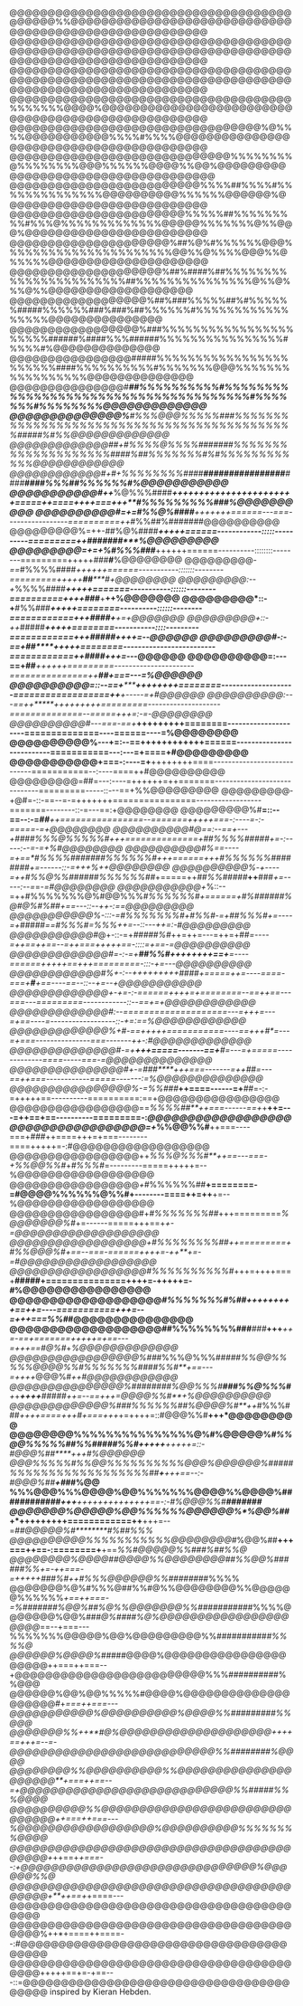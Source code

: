@@@@@@@@@@@@@@@@@@@@@@@@@@@@@@@@@@@@@@@@@@@%%@@@@@@@@@@@@@@@@@@@@@@@@@@@@@@@@@@@@@@@@@@@@@@@@@@@@@@@
@@@@@@@@@@@@@@@@@@@@@@@@@@@@@@@@@@@@@@@@@@@@@@@@@@@@@@@@@@@@@@@@@@@@@@@@@@@@@@@@@@@@@@@@@@@@@@@@@@@@
@@@@@@@@@@@@@@@@@@@@@@@@@@@@@@@@@@@@@@@@@@@@@@@@@@@@@@@@@@@@@@@@@@@@@@@@@@@@@@@@@@@@@@@@@@@@@@@@@@@@
@@@@@@@@@@@@@@@@@@@@@@@@@@@@@@@@@@@@@%%%%%%%@@@@%@@@@@@@@@@@@@@@@@@@@@@@@@@@@@@@@@@@@@@@@@@@@@@@@@@@
@@@@@@@@@@@@@@@@@@@@@@@@@@@@@@@@@%@%%%%@@@@@@@@@@@%%%%#%%%%@@@@@@@@@@@@@@@@@@@@@@@@@@@@@@@@@@@@@@@@@
@@@@@@@@@@@@@@@@@@@@@@@@@@@@@%%%%%%%%@%%%%%%%%@@@%%%%%%@@@@%%@@%@@@@@@@@@@@@@@@@@@@@@@@@@@@@@@@@@@@@
@@@@@@@@@@@@@@@@@@@@@@@@@%%%%##%%%%#%%%%%%%%%%%%%%@@@@@@@@@@%%%%%%@@@@@@%@@@@@@@@@@@@@@@@@@@@@@@@@@@
@@@@@@@@@@@@@@@@@@@@@@@%%%%%##%%%%%%%%%#%%%@%%%%%%%%%%%%%@@@@@%%%%%%%@%%@@@%@@@@@@@@@@@@@@@@@@@@@@@@
@@@@@@@@@@@@@@@@@@@@@%##%@%#%%%%%%@@@%%%%%%%%%%%%%%%%%%%%%%@@%%@%%%%@@@%%@%%%%%@@@@@@@@@@@@@@@@@@@@@
@@@@@@@@@@@@@@@@@@@@%##%####%##%%%%%%%%%%%%%%%%%%%%%%%##%%%%%%%%%%%%%%%@%%@%%%@%%@@@@@@@@@@@@@@@@@@@
@@@@@@@@@@@@@@@@@@%##%###%%%%%##%#%%%%%%#####%%%%%%###%###%##%%%%%%#%%%%%%%%%%%%%%%%%@@@@@@@@@@@@@@@
@@@@@@@@@@@@@@@@@%###%%%%%%%%%%%%%%%%%%%%%%######%####%%%######%%%%%%%%%%%%%%%%#%%%%#%@@@@@@@@@@@@@@
@@@@@@@@@@@@@@@@#####%%%%%%%%%%%%%%%%%%%%%%%####%%%%%%%%%%#%%%%%%%@@@%%%%%%%%%%%%%%%%%@@@@@@@@@@@@@@
@@@@@@@@@@@@@@@#***##%%%%%%%%%%#%%%%%%%%%%%%%%%%%%%%%%%%%%%%%%%%%%%%%%#%%%%%%%#%%%%%%%%@@@@@@@@@@@@@
@@@@@@@@@@@@@@%****#%%%@@@%%%%%###%%%%%%%%%%%%%%%%%%%%%%%%%%%%%%%%%%%%%%%%%%%%#####%#%%@@@@@@@@@@@@@
@@@@@@@@@@@@@#*#*+#%%%%@%%%%#######%%%%%%%%%%%%%%%%%%%%####%##%%%%%%%#%#%%%%%%%****%%%%%@@@@@@@@@@@@
@@@@@@@@@@@@#+*#+*%%%%%%%%####******###########*#*###******#****####****####%%%##%%%%%%#%@@@@@@@@@@@
@@@@@@@@@@@#++***%@%%%####****+++++++++++++++++++++++=====++====++++===+++**#%%%%%%%%%###%@@@@@@@@@@
@@@@@@@@@@#=+=*#%%@%####****+++++++======---===-----------------==========++*#%%##%#######@@@@@@@@@@
@@@@@@@@@%=++-##%@%####*****+++++======------------:::::----------=========++*##*#####****%@@@@@@@@@
@@@@@@@@@*=+=+%#%%%###*****++++++======----------::::::::--------=========+++++*##*#***#***%@@@@@@@@
@@@@@@@@@*-==*#%%%%####****++++++======-----------:::::::--------=========+++++**##*****#*+*@@@@@@@@
@@@@@@@@@*:--+*%%%%####*****+++++=======-----------::::::--------==========++++**###***+**++%@@@@@@@
@@@@@@@@@*::-+**#%%###******+++++========----------::::::--------============+++*####**+**+=+@@@@@@@
@@@@@@@@@+::-++*#####*******+++++========-----------::::---------============+++*#####++++=--*@@@@@@
@@@@@@@@@#-:-==+**##********+++++========-------------------------============++**####+++=---*@@@@@@
@@@@@@@@@@=:---==+##*******++++++=========----------------------===============++**##+===---=%@@@@@@
@@@@@@@@@@=::--==+********++++++++========--------------------==================++***+-----=+#@@@@@@
@@@@@@@@@@*:---==++*****+++++++++=========--------------------==============--=====+++=:-=-*@@@@@@@@
@@@@@@@@@@#---===-==+***+++++++++========---------------------==============----======----=%@@@@@@@@
@@@@@@@@@@%---+=:--==++++++++++++======--------------------------===========---:---=+====+#@@@@@@@@@
@@@@@@@@@@@+===-:----=+**++++++++====----------------------------===========--:----====++#@@@@@@@@@@
@@@@@@@@@=##=---:----=++++++=++=======-----------------------------=========-----::---==+%%@@@@@@@@@
@@@@@@@@@-+@#=-::-==--=-=+++++++================------------------=======--------::-=---==:+@@@@@@@@
@@@@@@@@@%#**=::--==--:-=******##***++================--=======++**+*++===-:----=-:-=====-=+@@@@@@@@
@@@@@@@@@@#@==:--==+---+*####%%%@%%%%%#**+++==============+**##%%%%#####*+=-:-----:--=-=+%#*@@@@@@@@
@@@@@@@@@@#%==----=+==*#%%%%#######%%%%%%#**+++======+++**#%%%%%%########*+=------::-=+++%++@@@@@@@@
@@@@@@@@@@%*-+----=++*#%%@%%#***#####%%%%%%##*+=====++*##%%#####***++**###*+=-----:--=*=-*=#@@@@@@@@
@@@@@@@@@@@+*%::--=++#%%%%%%%@%#@@%%%*#%%%%%%#+======+#%######%@#@%#%#***#*+==---::--++-:==@@@@@@@@@
@@@@@@@@@@@**%-:::-=*#%%%%%%%#*+#%%#*-=+##%%%#+=----=+#####*==#%%%#=*%%%***++=--::---++=:-#@@@@@@@@@
@@@@@@@@@@@#*@+-::-=+*#####%#*++=++=---=++=+##*=----=++==++==--=++===++***+++==-::::=+==-=@@@@@@@@@@
@@@@@@@@@@@@*@#=-:-=+******##%%#*++++++++==+***=----======+++++==++**+=========-:::-+=---*@@@@@@@@@@
@@@@@@@@@@@@#*%+-:--+++++++++*####***+=====++**=----====-===+****#***+==----==--::--+=--+@@@@@@@@@@@
@@@@@@@@@@@@@+-+=-:-======++++=+========--==++*==---===---=========------------::--==+=+@@@@@@@@@@@@
@@@@@@@@@@@@@#:**--====================---=++**+=---=+==----=------------------::-+=:==%@@@@@@@@@@@@
@@@@@@@@@@@@@%+#*-==+++++===========----==+++*#*=---=+===---------------===-------++-:#@@@@@@@@@@@@@
@@@@@@@@@@@@@@#**-=+*****+++=====-------==+***#*=---=+=====-------------====-----===-=@@@@@@@@@@@@@@
@@@@@@@@@@@@@@@#+-=*###****+++===-------=++**##*=---==++===------------=====-------:=%@@@@@@@@@@@@@@
@@@@@@@@@@@@@@@@%-=*%%###***++====------=+***##*=-:-=+++++==----------==========:==+@@@@@@@@@@@@@@@@
@@@@@@@@@@@@@@@@@==*%%%%##**++===------==+*+**++=---=++==+==----------=========-:*@@@@@@@@@@@@@@@@@@
@@@@@@@@@@@@@@@@@=+*%%@@%%#**++===----===+*###*++====+++=+===--------====+++++=-:#@@@@@@@@@@@@@@@@@@
@@@@@@@@@@@@@@@@@++*%%%@%%%#**++==---===-+%%@@%%#*+*#%%%#*=---------=====+++++=--%@@@@@@@@@@@@@@@@@@
@@@@@@@@@@@@@@@@@*+*#%%%%%%##**+========-=#@@@@%%%%%%@%%#+--------====++=++**+=--%@@@@@@@@@@@@@@@@@@
@@@@@@@@@@@@@@@@@#+*#%%%%%%%##*+++=========*%@@@@@@@%#*+=------=====+++==+****+-=@@@@@@@@@@@@@@@@@@@
@@@@@@@@@@@@@@@@@@+*#%%%%%%%%##*++=========+#%%@@@%#+==--===-======++++=-++**+=-=#@@@@@@@@@@@@@@@@@@
@@@@@@@@@@@@@@@@@@#*%%%%%%%%%%#*+++=++++===+**#####+===============++++=-+++++=-*#*%@@@@@@@@@@@@@@@@
@@@@@@@@@@@@@@@@@@@*#%%%%%%%#%##******+++++++++==++=----===========+++=--=+++===%%#*#@@@@@@@@@@@@@@@
@@@@@@@@@@@@@@@@@@@##%%%%%%%%###***###***+++***++=-==+=======+++++=+==---=+++==#@%#*+*%@@@@@@@@@@@@@
@@@@@@@@@@@@@@@@@%##*#%%%@%%%##*###%%@@%%%%%@@@@%%#%%%%%%%####%%#**+==---=++++*@@@%#*++#@@@@@@@@@@@@
@@@@@@@@@@@@@@@%########%@@%%%#**###%%@%%%#**+*+***++++**####****#*++=--==+++=@@@@%%#**+*%@@@@@@@@@@
@@@@@@@@@@@@@%###%%%%%%##%@@@@%#**++*#%%%###*++++====+++***#*+===+++*+=++++=::#@@@%%#**+++*@@@@@@@@@
@@@@@@@@%%%%%%%%%%%%%%%@%#%@@@@@%*****#%%@@%%%%%##%%#####%%#*+++++***+++++=::-#@@@%##****+++#%@@@@@@
@@@%%%%%#%%@@%%%%%%%%%%@@@%@@@@@@%#####%%%%%%%%%%%%%%%%%%##*****+***+++==--:-*#@@@%##******+*#*##%@@
%%%@@@%%%@@@@%@@%%%%%%%@@@@%%@@@@%############*****+++**++++++++++*++++==-:-*#%@@@%%#********#######
@@@@@@@%@@@@@%@@%%%%%%@@@@@@%*%@@%##*****+*+++++++++============++**+++=--=*##@@@@@%#********#%##%%%
@@@@@@@@@@%%%%%%%%%%%@@@@@@@@#*%@@%##****++**+===++==-:========+******+==*%%#@@@@@%%#******##*%##%%@
@@@@@@@@%@@@@#*#@@@@%%@@@@@@@@##%%@@%######%%*+=-++===-=*+++++**###%#*++#%%%@@@@@@%%##***####*##%%%%
@@@@@@@%@%#%%%@##%%#@%%@@@@@@@@%%@@@@@@%%%%%%*+==++===-=%#######%@@%##%@%%@@@@@@@%%##########*#%%%%@
@@@@@@%@@%###*@%####%@%@@@@@@@@@@@@@@@@@@@@@*==--+===---%%%%%%%@@@@@%@@%@@@@@@@@@%%##########*#%%%%@
@@@@@@%@@@@%*#####@@@@%@@@@@@@@@@@@@@@@@@@@@++===++===--+@@@@@@@@@@@@@@@@@@@@@@@@@%%%##########%%@@@
@@@@@@%@@%@@%%%%%#@@@@%@@@@@@@@@@@@@@@@@@@@#+*===++===---@@@@@@@@@@@%@@@@@@@@@@%@@@@%%#########%%@@@
@@@@@@@%%+*******+**#@%@@@@@@@@@@@@@@@@@@@@++++==+++=--=-*@@@@@@@@@@@@@@@@@@@@@@@@@@@%%########%@@@@
@@@@@@@@%%@@@@@@@@@@%%@@@@@@@@@@@@@@@@@@@@@**+===+*+==--=+@@@@@@@@@@@@@@@@@@@@@@@@@@@@%%#####%%%@@@@
@@@@@@@@@@%%@@@@@@@@@@@@@@@@@@@@@@@@@@@@@@@+*+===+*+===---%@@@@@@@@@@@@@@@@@@%@@@@@@@@@@%%%%%%%%@@@@
@@@@@@@@@@@@@@@@@@@@@@@@@@@@@@@@@@@@@@@@@@*+*++==+*+===--:+@@@@@@@@@@@@@@@@@@@@@@@@@@@@@@@%@@@@@@%%@
@@@@@@@@@@@@@@@@@@@@@@@@@@@@@@@@@@@@@@@@@@+**++==+*+====---@@@@@@@@@@@@@@@@@@@@@@@@@@@@@@@@@@@@@@@@@
@@@@@@@@@@@@@@@@@@@@@@@@@@@@@@@@@@@@@@@@@%++*+====++====--:#@@@@@@@@@@@@@@@@@@@@@@@@@@@@@@@@@@@@@@@@
@@@@@@@@@@@@@@@@@@@@@@@@@@@@@@@@@@@@@@@@@+++++==+=-+==---::=@@@@@@@@@@@@@@@@@@@@@@@@@@@@@@@@@@@@@@@@
inspired by Kieran Hebden.

